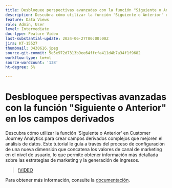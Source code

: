 ```yaml
---
title: Desbloquee perspectivas avanzadas con la función "Siguiente o Anterior" en los campos derivados
description: Descubra cómo utilizar la función 'Siguiente o Anterior' en Customer Journey Analytics para crear campos derivados complejos que mejoren el análisis de datos. Este tutorial le guía a través del proceso de configuración de una nueva dimensión que concatena los valores de canal de marketing en el nivel de usuario, lo que permite obtener información más detallada sobre las estrategias de marketing y la generación de ingresos.
feature: Data Views
role: Admin, User
level: Intermediate
doc-type: Feature Video
last-substantial-update: 2024-06-27T00:00:00Z
jira: KT-15527
thumbnail: 3430616.jpeg
source-git-commit: 5e5e972d7313b9ee64ffcfa411d4b7a34f1f9682
workflow-type: tm+mt
source-wordcount: '138'
ht-degree: 5%

---
```


# Desbloquee perspectivas avanzadas con la función &quot;Siguiente o Anterior&quot; en los campos derivados

Descubra cómo utilizar la función &#39;Siguiente o Anterior&#39; en Customer Journey Analytics para crear campos derivados complejos que mejoren el análisis de datos. Este tutorial le guía a través del proceso de configuración de una nueva dimensión que concatena los valores de canal de marketing en el nivel de usuario, lo que permite obtener información más detallada sobre las estrategias de marketing y la generación de ingresos.

>[!VIDEO](https://video.tv.adobe.com/v/3430616/?learn=on)

Para obtener más información, consulte la [documentación](https://experienceleague.adobe.com/es/docs/analytics-platform/using/cja-dataviews/derived-fields).
